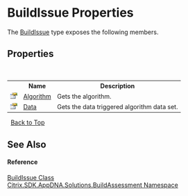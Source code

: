 # BuildIssue Properties
 

The <a href="T_Citrix_SDK_AppDNA_Solutions_BuildAssessment_BuildIssue">BuildIssue</a> type exposes the following members.


## Properties
&nbsp;<table><tr><th></th><th>Name</th><th>Description</th></tr><tr><td>![Public property](media/pubproperty.gif "Public property")</td><td><a href="P_Citrix_SDK_AppDNA_Solutions_BuildAssessment_BuildIssue_Algorithm">Algorithm</a></td><td>
Gets the algorithm.</td></tr><tr><td>![Public property](media/pubproperty.gif "Public property")</td><td><a href="P_Citrix_SDK_AppDNA_Solutions_BuildAssessment_BuildIssue_Data">Data</a></td><td>
Gets the data triggered algorithm data set.</td></tr></table>&nbsp;
<a href="#buildissue-properties">Back to Top</a>

## See Also


#### Reference
<a href="T_Citrix_SDK_AppDNA_Solutions_BuildAssessment_BuildIssue">BuildIssue Class</a><br /><a href="N_Citrix_SDK_AppDNA_Solutions_BuildAssessment">Citrix.SDK.AppDNA.Solutions.BuildAssessment Namespace</a><br />